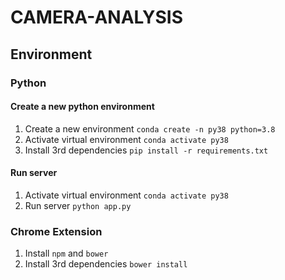 # CAMERA-ANALYSIS

## Environment

### Python

#### Create a new python environment

1. Create a new environment `conda create -n py38 python=3.8`
2. Activate virtual environment `conda activate py38`
3. Install 3rd dependencies `pip install -r requirements.txt`

#### Run server

1. Activate virtual environment `conda activate py38`
2. Run server `python app.py`

### Chrome Extension

1. Install `npm` and `bower`
2. Install 3rd dependencies `bower install`

